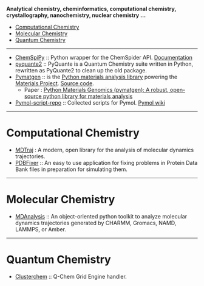 **Analytical chemistry, cheminformatics, computational chemistry, crystallography, nanochemistry, nuclear chemistry ...**

- [Computational Chemistry](#computational-chemistry)
- [Molecular Chemistry](#molecular-chemistry)
- [Quantum Chemistry](#quantum-chemistry)

----

- [ChemSpiPy](https://github.com/mcs07/ChemSpiPy) :: Python wrapper for the ChemSpider API. [Documentation](http://chemspipy.readthedocs.org)
- [pyquante2](https://github.com/rpmuller/pyquante2/) :: PyQuante is a Quantum Chemistry suite written in Python, rewritten as PyQuante2 to clean up the old package.
- [Pymatgen](http://pymatgen.org/) :: is the [Python materials analysis library](https://pypi.python.org/pypi/pymatgen/2.4.3) powering the [Materials Project](http://www.materialsproject.org). [Source code](https://github.com/materialsproject/pymatgen). 
   - Paper : [Python Materials Genomics (pymatgen): A robust, open-source python library for materials analysis](https://www.sciencedirect.com/science/article/pii/S0927025612006295?np=y)
- [Pymol-script-repo](https://github.com/Pymol-Scripts/Pymol-script-repo) :: Collected scripts for Pymol. [Pymol wiki](http://www.pymolwiki.org/index.php/Git_intro)

----

# Computational Chemistry
- [MDTraj](https://github.com/pandegroup/mdtraj) : A modern, open library for the analysis of molecular dynamics trajectories.
- [PDBFixer](https://github.com/pandegroup/pdbfixer) :: An easy to use application for fixing problems in Protein Data Bank files in preparation for simulating them.

----

# Molecular Chemistry
- [MDAnalysis](https://code.google.com/p/mdanalysis/) :: An object-oriented python toolkit to analyze molecular dynamics trajectories generated by CHARMM, Gromacs, NAMD, LAMMPS, or Amber. 

----

# Quantum Chemistry
- [Clusterchem](https://github.com/jiahao/clusterchem) :: Q-Chem Grid Engine handler.


